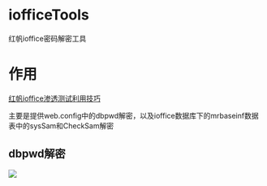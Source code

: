 # iofficeTools

红帆ioffice密码解密工具

# 作用
[红帆ioffice渗透测试利用技巧](https://jdr2021.github.io/2022/09/09/%E7%BA%A2%E5%B8%86ioffice%E6%B8%97%E9%80%8F%E6%B5%8B%E8%AF%95%E5%88%A9%E7%94%A8%E6%8A%80%E5%B7%A7/#%E7%BA%A2%E5%B8%86ioffice%E5%88%A9%E7%94%A8%E6%8A%80%E5%B7%A7)


主要是提供web.config中的dbpwd解密，以及ioffice数据库下的mrbaseinf数据表中的sysSam和CheckSam解密

## dbpwd解密

<img src="https://github.com/jdr2021/iofficeTools/blob/master/dbpwd.jpg">
